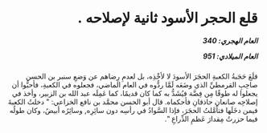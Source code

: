 <h1 dir="rtl">قلع الحجر الأسود ثانية لإصلاحه .</h1>

<h5 dir="rtl">العام الهجري:  340

العام الميلادي: 951

</h5>

<p dir="rtl">قلَعَ حَجَبةُ الكعبةِ الحجَرَ الأسودَ لا لأخْذِه، بل لعدمِ رِضاهم عن وَضعِ سنبر بن الحسن صاحِبِ القرمطيِّ الذي وضَعَه لَمَّا ردُّوه في العام الماضي، فجعلوه في الكعبةِ، فأحبُّوا أن يجعلوا له طوقًا مِن فِضَّة فيُشَدُّ به كما كان قديمًا، كما عَمِلَه عبد الله بن الزبير، وأخذ في إصلاحِه صانعانِ حاذقانِ فأحكماه. قال أبو الحسن محمَّد بن نافع الخزاعي: " دخلتُ الكعبةَ فيمن دخَلَها فتأمَّلتُ الحجَرَ، فإذا السَّوادُ في رأسِه دون سائِرِه, وسائِرُه أبيضُ، وكان طولُه فيما حزرتُ مِقدارَ عَظمِ الذِّراعِ ".</p></br>
